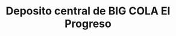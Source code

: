 ---
title: "Deposito central de BIG COLA El Progreso"
url: /el-progreso/deposito-central-de-big-cola-el-progreso/
shop: Autoteile
---